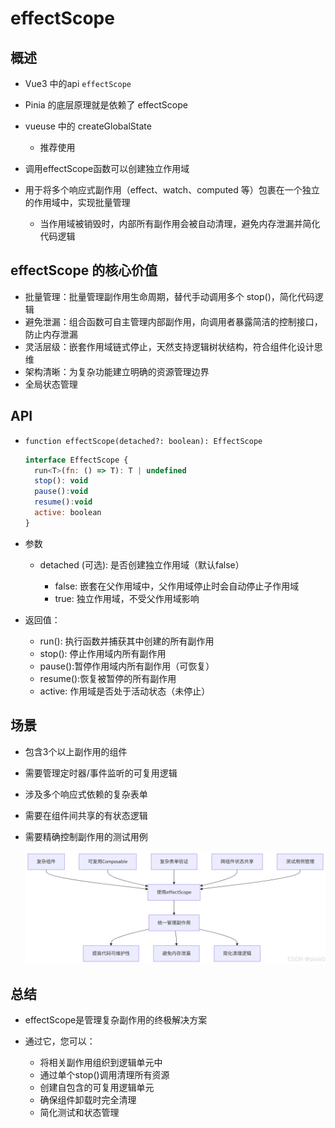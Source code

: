 # effectScope

## 概述

+ Vue3 中的api `effectScope`
+ Pinia 的底层原理就是依赖了 effectScope
+ vueuse 中的 createGlobalState

  + 推荐使用

+ 调用effectScope函数可以创建独立作用域

+ 用于将多个响应式副作用（effect、watch、computed 等）包裹在一个独立的作用域中，实现批量管理

  + 当作用域被销毁时，内部所有副作用会被自动清理，避免内存泄漏并简化代码逻辑

## effectScope 的核心价值

+ 批量管理：批量管理副作用生命周期，替代手动调用多个 stop()，简化代码逻辑
+ 避免泄漏：组合函数可自主管理内部副作用，向调用者暴露简洁的控制接口，防止内存泄漏
+ 灵活层级：嵌套作用域链式停止，天然支持逻辑树状结构，符合组件化设计思维
+ 架构清晰：为复杂功能建立明确的资源管理边界
+ 全局状态管理

## API

+ `function effectScope(detached?: boolean): EffectScope`

  ```js
  interface EffectScope {
    run<T>(fn: () => T): T | undefined
    stop(): void
    pause():void
    resume():void
    active: boolean
  }
  ```

+ 参数

  + detached (可选): 是否创建独立作用域（默认false）

    + false: 嵌套在父作用域中，父作用域停止时会自动停止子作用域
    + true: 独立作用域，不受父作用域影响

+ 返回值：

  + run(): 执行函数并捕获其中创建的所有副作用
  + stop(): 停止作用域内所有副作用
  + pause():暂停作用域内所有副作用（可恢复）
  + resume():恢复被暂停的所有副作用
  + active: 作用域是否处于活动状态（未停止）

## 场景

+ 包含3个以上副作用的组件
+ 需要管理定时器/事件监听的可复用逻辑
+ 涉及多个响应式依赖的复杂表单
+ 需要在组件间共享的有状态逻辑
+ 需要精确控制副作用的测试用例

  ![alt text](场景.png)

## 总结

+ effectScope是管理复杂副作用的终极解决方案

+ 通过它，您可以：

  + 将相关副作用组织到逻辑单元中
  + 通过单个stop()调用清理所有资源
  + 创建自包含的可复用逻辑单元
  + 确保组件卸载时完全清理
  + 简化测试和状态管理
